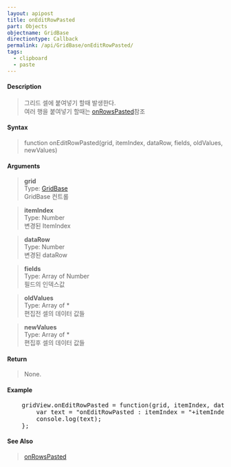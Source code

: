```yaml
---
layout: apipost
title: onEditRowPasted
part: Objects
objectname: GridBase
directiontype: Callback
permalink: /api/GridBase/onEditRowPasted/
tags:
  - clipboard
  - paste
---
```



#### Description

> 그리드 셀에 붙여넣기 할때 발생한다.  
> 여러 행을 붙여넣기 할때는 [onRowsPasted](/api/GridBase/onRowsPasted)참조

#### Syntax

> function onEditRowPasted(grid, itemIndex, dataRow, fields, oldValues, newValues)  

#### Arguments

> **grid**  
> Type: [GridBase](/api/GridBase/)  
> GridBase 컨트롤  

> **itemIndex**  
> Type: Number  
> 변경된 ItemIndex  

> **dataRow**  
> Type: Number  
> 변경된 dataRow  

> **fields**  
> Type: Array of Number  
>  필드의 인덱스값  

> **oldValues**  
> Type: Array of *  
> 편집전 셀의 데이터 값들  

> **newValues**  
> Type: Array of *  
> 편집후 셀의 데이터 값들  

#### Return

> None.

#### Example

<pre class="prettyprint">
    gridView.onEditRowPasted = function(grid, itemIndex, dataRow, fields, oldValues, newValues){
        var text = "onEditRowPasted : itemIndex = "+itemIndex+", oldValues = "+ oldValues.toString() +", newValues = "+newValues.toString();
        console.log(text);
    };
</pre>

#### See Also
> [onRowsPasted](/api/GridBase/onRowsPasted)